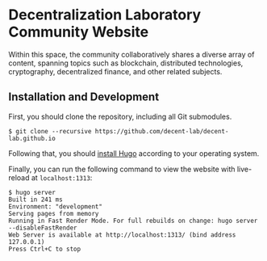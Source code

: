 # Decentralization Laboratory Community Website
Within this space, the community collaboratively shares a diverse array of content, spanning topics such as blockchain, distributed technologies, cryptography, decentralized finance, and other related subjects.

## Installation and Development
First, you should clone the repository, including all Git submodules.

```console
$ git clone --recursive https://github.com/decent-lab/decent-lab.github.io
```

Following that, you should [install Hugo](https://gohugo.io/installation/) according to your operating system.

Finally, you can run the following command to view the website with live-reload at `localhost:1313`:

```console
$ hugo server
Built in 241 ms
Environment: "development"
Serving pages from memory
Running in Fast Render Mode. For full rebuilds on change: hugo server --disableFastRender
Web Server is available at http://localhost:1313/ (bind address 127.0.0.1)
Press Ctrl+C to stop
```
